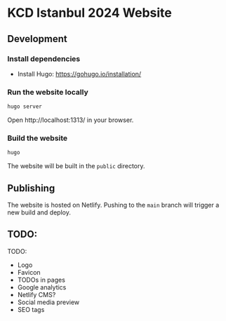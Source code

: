 # KCD Istanbul 2024 Website

## Development

### Install dependencies

- Install Hugo: https://gohugo.io/installation/

### Run the website locally

```bash
hugo server
```

Open http://localhost:1313/ in your browser.

### Build the website

```bash
hugo
```

The website will be built in the `public` directory.

## Publishing

The website is hosted on Netlify. Pushing to the `main` branch will trigger a
new build and deploy.

## TODO:

TODO:
- Logo
- Favicon
- TODOs in pages
- Google analytics
- Netlify CMS?
- Social media preview
- SEO tags
